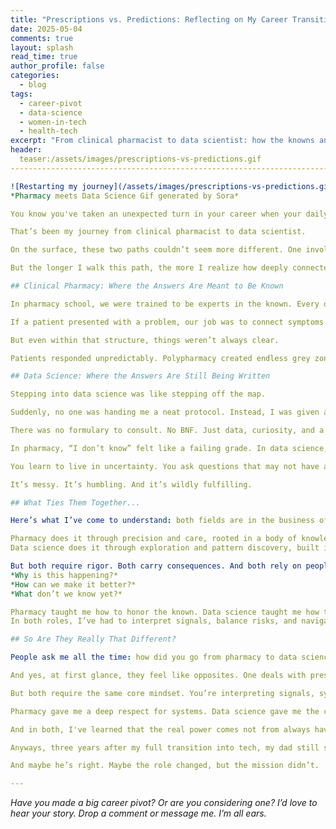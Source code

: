 ```yaml
---
title: "Prescriptions vs. Predictions: Reflecting on My Career Transition"
date: 2025-05-04
comments: true
layout: splash
read_time: true
author_profile: false
categories:
  - blog
tags:
  - career-pivot
  - data-science
  - women-in-tech
  - health-tech
excerpt: "From clinical pharmacist to data scientist: how the knowns and unknowns of two different worlds taught me to think, question, and explore."
header:
  teaser:/assets/images/prescriptions-vs-predictions.gif
-----------------------------------------------------------------------------------------------------------------------------------------------------

![Restarting my journey](/assets/images/prescriptions-vs-predictions.gif){: .align-center}
*Pharmacy meets Data Science Gif generated by Sora*

You know you've taken an unexpected turn in your career when your daily concerns shift from *"Will this antibiotic cause kidney failure?"* to \*"Will this loop crash my machine?"

That’s been my journey from clinical pharmacist to data scientist.

On the surface, these two paths couldn’t seem more different. One involves lab coats, compounding tools, and patient counsellimg at odd hours. The other, lines of Python code, data dashboards, and unexplained error messages at 2am.

But the longer I walk this path, the more I realize how deeply connected these worlds actually are.

## Clinical Pharmacy: Where the Answers Are Meant to Be Known

In pharmacy school, we were trained to be experts in the known. Every drug had a mechanism, a half-life, a set of interactions and contraindications. We memorized pathways, mastered protocols, and understood how substances moved through the body.

If a patient presented with a problem, our job was to connect symptoms to interventions with precision. The knowledge was already mapped. And in many cases, the "right answer" was backed by decades of clinical research.

But even within that structure, things weren’t always clear.

Patients responded unpredictably. Polypharmacy created endless grey zones. Sometimes, the textbook didn’t match the human in front of you. We adjusted, investigated, collaborated. We worked within the knowns, but we were always watching for the unknowns trying to slip through.

## Data Science: Where the Answers Are Still Being Written

Stepping into data science was like stepping off the map.

Suddenly, no one was handing me a neat protocol. Instead, I was given a raw dataset and a vague question like *"Why are customers churning?"* or \*"Can we predict this trend before it happens?"

There was no formulary to consult. No BNF. Just data, curiosity, and a lot of Googling or hoping someone responds to your question on Stack Overflow because you could not find an exact match to your situation from the past questions other people have asked.

In pharmacy, “I don’t know” felt like a failing grade. In data science, it’s where the work begins.

You learn to live in uncertainty. You ask questions that may not have answers yet. You run models that half-work, dig through noise to find patterns, and try again when they don’t hold up.

It’s messy. It’s humbling. And it’s wildly fulfilling.

## What Ties Them Together...

Here’s what I’ve come to understand: both fields are in the business of improving lives.

Pharmacy does it through precision and care, rooted in a body of knowledge built over generations.
Data science does it through exploration and pattern discovery, built in real time.

But both require rigor. Both carry consequences. And both rely on people who are willing to ask:
*Why is this happening?*
*How can we make it better?*
*What don’t we know yet?*

Pharmacy taught me how to honor the known. Data science taught me how to chase the unknown.
In both roles, I’ve had to interpret signals, balance risks, and navigate complexity on behalf of others.

## So Are They Really That Different?

People ask me all the time: how did you go from pharmacy to data science? Aren’t they completely different?

And yes, at first glance, they feel like opposites. One deals with prescriptions, the other with predictions.

But both require the same core mindset. You’re interpreting signals, synthesizing evidence, and trying to create clarity where there isn’t enough of it. You’re helping people, patients, doctors, stakeholders, make better decisions.

Pharmacy gave me a deep respect for systems. Data science gave me the courage to question them.

And in both, I've learned that the real power comes not from always having the answers, but from knowing how to look for them.

Anyways, three years after my full transition into tech, my dad still starts every WhatsApp message with, \*"Pharm, how are you?" as if no transition ever happened.

And maybe he’s right. Maybe the role changed, but the mission didn’t.

---
```


*Have you made a big career pivot? Or are you considering one? I’d love to hear your story. Drop a comment or message me. I’m all ears.*
